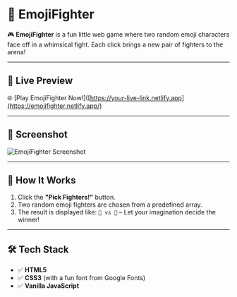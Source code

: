 # 🥊 EmojiFighter

🎮 **EmojiFighter** is a fun little web game where two random emoji characters face off in a whimsical fight. Each click brings a new pair of fighters to the arena!

---

## 🚀 Live Preview

🌐 [Play EmojiFighter Now!]([https://your-live-link.netlify.app](https://emojifighter.netlify.app/)  

---

## 📸 Screenshot

![EmojiFighter Screenshot](https://github.com/user-attachments/assets/7a204c60-5ab0-411a-b315-f10653b49eb5)

---

## 🧠 How It Works

1. Click the **"Pick Fighters!"** button.
2. Two random emoji fighters are chosen from a predefined array.
3. The result is displayed like: `🐉 vs 🐝` – Let your imagination decide the winner!

---

## 🛠 Tech Stack

- ✅ **HTML5**
- ✅ **CSS3** (with a fun font from Google Fonts)
- ✅ **Vanilla JavaScript**
